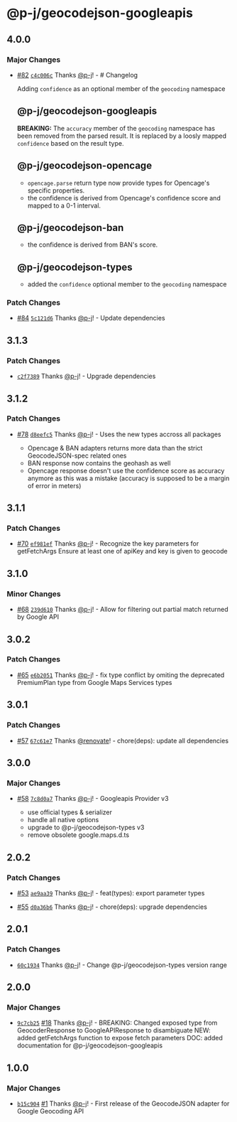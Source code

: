 # @p-j/geocodejson-googleapis

## 4.0.0

### Major Changes

- [#82](https://github.com/p-j/geocodejson/pull/82) [`c4c006c`](https://github.com/p-j/geocodejson/commit/c4c006c5d7012406557d21c51be46bab7bfbb039) Thanks [@p-j](https://github.com/p-j)! - # Changelog

  Adding `confidence` as an optional member of the `geocoding` namespace

  ## @p-j/geocodejson-googleapis

  **BREAKING:** The `accuracy` member of the `geocoding` namespace has been removed from the parsed result.
  It is replaced by a loosly mapped `confidence` based on the result type.

  ## @p-j/geocodejson-opencage

  - `opencage.parse` return type now provide types for Opencage's specific properties.
  - the confidence is derived from Opencage's confidence score and mapped to a 0-1 interval.

  ## @p-j/geocodejson-ban

  - the confidence is derived from BAN's score.

  ## @p-j/geocodejson-types

  - added the `confidence` optional member to the `geocoding` namespace

### Patch Changes

- [#84](https://github.com/p-j/geocodejson/pull/84) [`5c121d6`](https://github.com/p-j/geocodejson/commit/5c121d67d76e885b4bb16200a8a6b633c0c3af22) Thanks [@p-j](https://github.com/p-j)! - Update dependencies

## 3.1.3

### Patch Changes

- [`c2f7389`](https://github.com/p-j/geocodejson/commit/c2f7389c3a199f1e187e23fa1450587181edad1a) Thanks [@p-j](https://github.com/p-j)! - Upgrade dependencies

## 3.1.2

### Patch Changes

- [#78](https://github.com/p-j/geocodejson/pull/78) [`d8eefc5`](https://github.com/p-j/geocodejson/commit/d8eefc5ec3d03ee6ea0f7b94daf7c28abc2e2813) Thanks [@p-j](https://github.com/p-j)! - Uses the new types accross all packages

  - Opencage & BAN adapters returns more data than the strict GeocodeJSON-spec related ones
  - BAN response now contains the geohash as well
  - Opencage response doesn't use the confidence score as accuracy anymore as this was a mistake (accuracy is supposed to be a margin of error in meters)

## 3.1.1

### Patch Changes

- [#70](https://github.com/p-j/geocodejson/pull/70) [`ef981ef`](https://github.com/p-j/geocodejson/commit/ef981efbffc2c509f568921e8bb3a90c57a64372) Thanks [@p-j](https://github.com/p-j)! - Recognize the key parameters for getFetchArgs
  Ensure at least one of apiKey and key is given to geocode

## 3.1.0

### Minor Changes

- [#68](https://github.com/p-j/geocodejson/pull/68) [`239d610`](https://github.com/p-j/geocodejson/commit/239d61029e19f845165847510c32b9e2c23498db) Thanks [@p-j](https://github.com/p-j)! - Allow for filtering out partial match returned by Google API

## 3.0.2

### Patch Changes

- [#65](https://github.com/p-j/geocodejson/pull/65) [`e6b2051`](https://github.com/p-j/geocodejson/commit/e6b2051d28a457509784f007b3ea7dc20276fd04) Thanks [@p-j](https://github.com/p-j)! - fix type conflict by omiting the deprecated PremiumPlan type from Google Maps Services types

## 3.0.1

### Patch Changes

- [#57](https://github.com/p-j/geocodejson/pull/57) [`67c61e7`](https://github.com/p-j/geocodejson/commit/67c61e73081910a282f5068d56ccf4e9ac556a05) Thanks [@renovate](https://github.com/apps/renovate)! - chore(deps): update all dependencies

## 3.0.0

### Major Changes

- [#58](https://github.com/p-j/geocodejson/pull/58) [`7c8d0a7`](https://github.com/p-j/geocodejson/commit/7c8d0a799d6b7de4bbacbf0d073aa04df840e9ac) Thanks [@p-j](https://github.com/p-j)! - Googleapis Provider v3

  - use official types & serializer
  - handle all native options
  - upgrade to @p-j/geocodejson-types v3
  - remove obsolete google.maps.d.ts

## 2.0.2

### Patch Changes

- [#53](https://github.com/p-j/geocodejson/pull/53) [`ae9aa39`](https://github.com/p-j/geocodejson/commit/ae9aa39f0a769babc3ea9bcb5016dcca125cd1f3) Thanks [@p-j](https://github.com/p-j)! - feat(types): export parameter types

* [#55](https://github.com/p-j/geocodejson/pull/55) [`d0a36b6`](https://github.com/p-j/geocodejson/commit/d0a36b6426e9c41bc2f9b209e388290cd1fd1f1c) Thanks [@p-j](https://github.com/p-j)! - chore(deps): upgrade dependencies

## 2.0.1

### Patch Changes

- [`60c1934`](https://github.com/p-j/geocodejson/commit/60c193428c95412ac6f0b77d92f3a9a20735d96d) Thanks [@p-j](https://github.com/p-j)! - Change @p-j/geocodejson-types version range

## 2.0.0

### Major Changes

- [`9c7cb25`](https://github.com/p-j/geocodejson/commit/9c7cb25121ce03aae0b7a249ca5e70be3e468fd4) [#18](https://github.com/p-j/geocodejson/pull/18) Thanks [@p-j](https://github.com/p-j)! - BREAKING: Changed exposed type from GeocoderResponse to GoogleAPIResponse to disambiguate
  NEW: added getFetchArgs function to expose fetch parameters
  DOC: added documentation for @p-j/geocodejson-googleapis

## 1.0.0

### Major Changes

- [`b15c904`](https://github.com/p-j/geocodejson/commit/b15c90478e876d34c05cd0cddf0635d07d30f0a0) [#1](https://github.com/p-j/geocodejson/pull/1) Thanks [@p-j](https://github.com/p-j)! - First release of the GeocodeJSON adapter for Google Geocoding API
